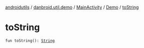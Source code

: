 [androidutils](../../../index.md) / [danbroid.util.demo](../../index.md) / [MainActivity](../index.md) / [Demo](index.md) / [toString](./to-string.md)

# toString

`fun toString(): `[`String`](https://kotlinlang.org/api/latest/jvm/stdlib/kotlin/-string/index.html)